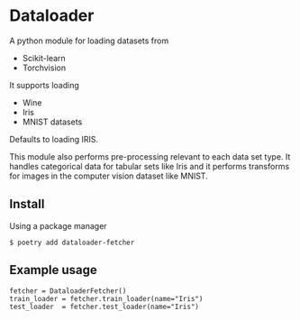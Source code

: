 # Dataloader

A python module for loading datasets from 

* Scikit-learn
* Torchvision

It supports loading

* Wine
* Iris
* MNIST datasets

Defaults to loading IRIS.

This module also performs pre-processing relevant to each data set type.
It handles categorical data for tabular sets like Iris and it performs transforms for images in the computer vision dataset like MNIST.

## Install

Using a package manager
```
$ poetry add dataloader-fetcher
```

## Example usage

```
fetcher = DataloaderFetcher()
train_loader = fetcher.train_loader(name="Iris")
test_loader  = fetcher.test_loader(name="Iris")
```